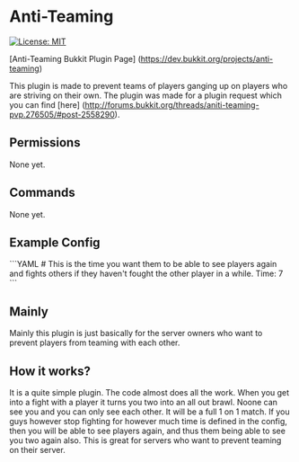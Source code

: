 # Anti-Teaming

[![License: MIT](https://img.shields.io/badge/License-MIT-yellow.svg)](https://opensource.org/licenses/MIT)

[Anti-Teaming Bukkit Plugin Page] (https://dev.bukkit.org/projects/anti-teaming)

This plugin is made to prevent teams of players ganging up on players who are striving on their own. The plugin was made for a plugin request which you can find [here] (http://forums.bukkit.org/threads/aniti-teaming-pvp.276505/#post-2558290).

<h2>Permissions</h2>
None yet.

<h2>Commands</h2>
None yet.

<h2>Example Config</h2>
```YAML
# This is the time you want them to be able to see players again and fights others if they haven't fought the other player in a while.
Time: 7
```
<h2>Mainly</h2>
Mainly this plugin is just basically for the server owners who want to prevent players from teaming with each other.

<h2>How it works?</h2>
It is a quite simple plugin. The code almost does all the work. When you get into a fight with a player it turns you two into an all out brawl. Noone can see you and you can only see each other. It will be a full 1 on 1 match. If you guys however stop fighting for however much time is defined in the config, then you will be able to see players again, and thus them being able to see you two again also. This is great for servers who want to prevent teaming on their server.

